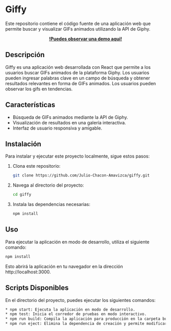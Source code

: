# Giffy

Este repositorio contiene el código fuente de una aplicación web que permite buscar y visualizar GIFs animados utilizando la API de Giphy.

<div align="center">

**[!Puedes observar una demo aqui!](https://giffy-sigma-seven.vercel.app/)**

</div>


## Descripción

Giffy es una aplicación web desarrollada con React que permite a los usuarios buscar GIFs animados de la plataforma Giphy. Los usuarios pueden ingresar palabras clave en un campo de búsqueda y obtener resultados relevantes en forma de GIFs animados. Los usuarios pueden observar los gifs en tendencias.

## Características

- Búsqueda de GIFs animados mediante la API de Giphy.
- Visualización de resultados en una galería interactiva.
- Interfaz de usuario responsiva y amigable.

## Instalación

Para instalar y ejecutar este proyecto localmente, sigue estos pasos:

1. Clona este repositorio:
   ```bash
   git clone https://github.com/Julio-Chacon-Amavizca/giffy.git
   ```

2. Navega al directorio del proyecto:
   ```bash
   cd giffy
   ```

3. Instala las dependencias necesarias:
   ```bash
   npm install
   ```

## Uso

Para ejecutar la aplicación en modo de desarrollo, utiliza el siguiente comando:

   ```bash
   npm install
   ```


Esto abrirá la aplicación en tu navegador en la dirección http://localhost:3000.

## Scripts Disponibles

En el directorio del proyecto, puedes ejecutar los siguientes comandos:
   ```bash
* npm start: Ejecuta la aplicación en modo de desarrollo.
* npm test: Inicia el corredor de pruebas en modo interactivo.
* npm run build: Compila la aplicación para producción en la carpeta build.
* npm run eject: Elimina la dependencia de creación y permite modificar las configuraciones directamente.
   ```